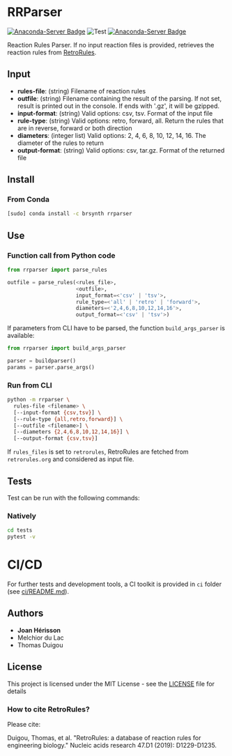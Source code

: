 # RRParser

[![Anaconda-Server Badge](https://anaconda.org/brsynth/rrparser/badges/latest_release_date.svg)](https://anaconda.org/brsynth/rrparser) ![Test](https://github.com/brsynth/RRulesParser/workflows/Test/badge.svg) [![Anaconda-Server Badge](https://anaconda.org/brsynth/rrparser/badges/version.svg)](https://anaconda.org/brsynth/rrparser)

Reaction Rules Parser. If no input reaction files is provided, retrieves the reaction rules from [RetroRules](https://retrorules.org).

## Input

* **rules-file**: (string) Filename of reaction rules
* **outfile**: (string) Filename containing the result of the parsing. If not set, result is printed out in the console. If ends with '.gz', it will be gzipped.
* **input-format**: (string) Valid options: csv, tsv. Format of the input file
* **rule-type**: (string) Valid options: retro, forward, all. Return the rules that are in reverse, forward or both direction
* **diameters**: (integer list) Valid options: 2, 4, 6, 8, 10, 12, 14, 16. The diameter of the rules to return
* **output-format**: (string) Valid options: csv, tar.gz. Format of the returned file


## Install
### From Conda
```sh
[sudo] conda install -c brsynth rrparser
```

## Use

### Function call from Python code
```python
from rrparser import parse_rules

outfile = parse_rules(<rules_file>,
                      <outfile>,
                      input_format=<'csv' | 'tsv'>,
                      rule_type=<'all' | 'retro' | 'forward'>,
                      diameters=<'2,4,6,8,10,12,14,16'>,
                      output_format=<'csv' | 'tsv'>)
```

If parameters from CLI have to be parsed, the function `build_args_parser` is available:
```python
from rrparser import build_args_parser

parser = buildparser()
params = parser.parse_args()
```

### Run from CLI
```sh
python -m rrparser \
  rules-file <filename> \
  [--input-format {csv,tsv}] \
  [--rule-type {all,retro,forward}] \
  [--outfile <filename>] \
  [--diameters {2,4,6,8,10,12,14,16}] \
  [--output-format {csv,tsv}]
```
If `rules_files` is set to `retrorules`, RetroRules are fetched from `retrorules.org` and considered as input file.

## Tests
Test can be run with the following commands:

### Natively
```bash
cd tests
pytest -v
```

# CI/CD
For further tests and development tools, a CI toolkit is provided in `ci` folder (see [ci/README.md](ci/README.md)).

## Authors

* **Joan Hérisson**
* Melchior du Lac
* Thomas Duigou

## License

This project is licensed under the MIT License - see the [LICENSE](LICENSE) file for details

### How to cite RetroRules?
Please cite:

Duigou, Thomas, et al. "RetroRules: a database of reaction rules for engineering biology." Nucleic acids research 47.D1 (2019): D1229-D1235.
